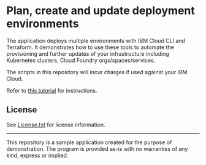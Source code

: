 # Plan, create and update deployment environments

The application deploys multiple environments with IBM Cloud CLI and Terraform. It demonstrates how to use these tools to automate the provisioning and further updates of your infrastructure including Kubernetes clusters, Cloud Foundry orgs/spaces/services.

The scripts in this repository will incur charges if used against your IBM Cloud.

Refer to [this tutorial](https://console.bluemix.net/docs/tutorials/plan-create-update-deployments.html) for instructions.

## License

See [License.txt](License.txt) for license information.

---

This repository is a sample application created for the purpose of demonstration. The program is provided as-is with no warranties of any kind, express or implied.
